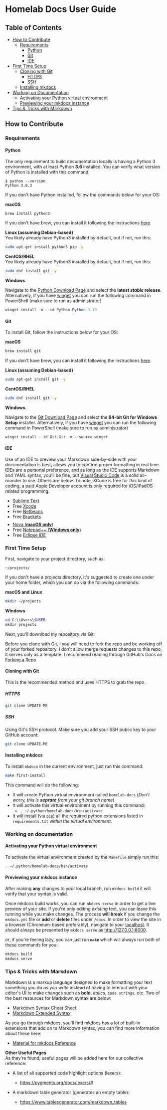 # Homelab Docs User Guide

## Table of Contents

* [How to Contribute](#how-to-contribute)
    * [Requirements](#requirements)
        * [Python](#python)
        * [Git](#git)
        * [IDE](#ide)
* [First Time Setup](#first-time-setup)
    * [Cloning with Git](#cloning-with-git)
        * [HTTPS](#HTTPS)
        * [SSH](#SSH)
    * [Installing mkdocs](#installing-mkdocs)
* [Working on Documentation](#working-on-documentation)
    * [Activating your Python virtual environment](#activating-your-python-virtual-environment)
    * [Previewing your mkdocs instance](#previewing-your-mkdocs-instance)
* [Tips & Tricks with Markdown](#tips-and-tricks-with-markdown)



## How to Contribute

### Requirements

#### Python

The only requirement to build documentation locally is having a Python 3 environment, with at least Python **3.6** installed. You can verify what version of Python is installed with this command:

```
$ python --version
Python 3.8.3
```  

If you don't have Python installed, follow the commands below for your OS:  

**macOS**  
```bash  
brew install python3  
```  

If you don't have brew, you can install it following the instructions [here](https://brew.sh/).

**Linux  (assuming Debian-based)**  
You likely already have Python3 installed by default, but if not, run this:
```bash  
sudo apt-get install python3 pip -y  
```  

**CentOS/RHEL**  
You likely already have Python3 installed by default, but if not, run this:
```bash  
sudo dnf install git -y  
```

**Windows**  

Navigate to the [Python Download Page](https://www.python.org/downloads/) and select the **latest *stable* release**. Alternatively, if you have [winget](https://learn.microsoft.com/en-us/windows/package-manager/winget/) you can run the following command in PowerShell (make sure to run as administrator)

```powershell  
winget install -e --id Python.Python.3.10
```
#### Git

To install Git, follow the instructions below for your OS:  

**macOS**  
```bash  
brew install git  
```  

If you don't have brew, you can install it following the instructions [here](https://brew.sh/).

**Linux  (assuming Debian-based)**  
```bash  
sudo apt-get install git -y  
```  

**CentOS/RHEL**  
```bash  
sudo dnf install git -y  
```

**Windows**  

Navigate to the [Git Download Page](https://git-scm.com/download/win) and select the **64-bit Git for Windows Setup** installer. Alternatively, if you have [winget](https://learn.microsoft.com/en-us/windows/package-manager/winget/) you can run the following command in PowerShell (make sure to run as administrator)

```powershell  
winget install --id Git.Git -e --source winget
```

#### IDE

Use of an IDE to preview your Markdown side-by-side with your documentation is best, allows you to confirm proper formatting in real time. IDEs are a personal preference, and as long as the IDE supports Markdown and YAML syntax, you'll be fine, but [Visual Studio Code](https://code.visualstudio.com/) is a solid all-rounder to use. Others are below. To note, XCode is free for *this* kind of coding, a paid Apple Developer account is only required for iOS/iPadOS related programming. 

* *$$$$* [Sublime Text](https://www.sublimetext.com/)
* Free [Xcode](https://developer.apple.com/xcode/)
* Free [Netbeans](https://netbeans.apache.org/front/main/)
* Free [Brackets](https://brackets.io/)
* *$$$$* [Nova (**macOS only**)](https://nova.app/)
* Free [Notepad++ (**Windows only**)](https://notepad-plus-plus.org/)
* Free [Eclipse IDE](https://www.eclipse.org/ide/)

### First Time Setup

First, navigate to your project directory, such as: 

`~/projects/`

If you don't have a projects directory, it's suggested to create one under your home folder, which you can do via the following commands:   

**macOS and Linux**  
```bash
mkdir ~/projects  
```

**Windows**  
```powershell
cd C:\\Users\$USER  
mkdir projects
```

Next, you'll download my repository via Git: 

Before you clone with Git, I you will need to fork the repo and be working off of your forked repository. I don't allow merge requests changes to this repo, it serves only as a template. I recommend reading through GitHub's Docs on [Forking a Repo](https://docs.github.com/en/get-started/quickstart/fork-a-repo)

#### Cloning with Git 

This is the recommended method and uses HTTPS to grab the repo.

##### HTTPS
```bash  
git clone UPDATE-ME
```

##### SSH

Using Git's SSH protocol. Make sure you add your SSH public key to your GitHub account:
```bash
git clone UPDATE-ME
```


#### Installing mkdocs

To install `mkdocs` in the current environment, just run this command:  

```bash
make first-install  
```

This command will do the following: 

* It will create Python virtual environment called `homelab-docs` (*Don't worry, this is **seprate** from your git branch name*)  
* It will activate this virtual environment by running this command:
    * `. ~/.python/homelab-docs/bin/activate`
* It will install (via `pip`) all the required python extensions listed in `requirements.txt` *within the virtual environment*.



### Working on documentation

#### Activating your Python virtual environment

To activate the virtual environment created by the `Makefile` simply run this:

```bash  
. ~/.python/homelab-docs/bin/activate
``` 

#### Previewing your mkdocs instance

After making **any** changes to your local branch, run `mkdocs build` it will verify that your syntax is valid. 

Once mkdocs build works, you can run `mkdocs serve` in order to get a live preview of your site. If you're only editing *existing* text, you can leave this running while you make changes. The process **will break** if you change the ```mkdocs.yml``` file or **add** or **delete** files under `/docs`.  In order to view the site in a browser (Chromium-based preferably), navigate to your [localhost](http://127.0.0.1:8000). It should always be presented by `mkdocs serve` as http://127.0.0.1:8000. 

*or*, if you're feeling lazy, you can just run **`make`** which will always run both of these commands for you:  

```bash
mkdocs build
mkdocs serve
```


### Tips & Tricks with Markdown

Markdown is a markup language designed to make formatting your text something you do *as you write* instead of having to interact with your editor's UI to make changes such as **bold**, *italics*, `code strings`, etc. Two of the best resources for Markdown syntax are below: 

* [Markdown Syntax Cheat Sheet](https://www.markdownguide.org/cheat-sheet/)
* [Markdown Extended Syntax](https://www.markdownguide.org/extended-syntax/)

As you go through mkdocs, you'll find mkdocs has a lot of built-in extensions that add on to Markdown syntax, you can find more information about these here: 

* [Material for mkdocs Reference](https://squidfunk.github.io/mkdocs-material/reference/)  

**Other Useful Pages**  
As they're found, useful pages will be added here for our collective reference:

* A list of all supported code highlight options (lexers):  
    * https://pygments.org/docs/lexers/#  

* A markdown table generator (generates an empty table):  
    * https://www.tablesgenerator.com/markdown_tables

